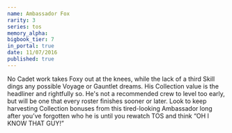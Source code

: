 ```yaml
---
name: Ambassador Fox
rarity: 3
series: tos
memory_alpha:
bigbook_tier: 7
in_portal: true
date: 11/07/2016
published: true
---
```


No Cadet work takes Foxy out at the knees, while the lack of a third Skill dings any possible Voyage or Gauntlet dreams. His Collection value is the headliner and rightfully so. He's not a recommended crew to level too early, but will be one that every roster finishes sooner or later. Look to keep harvesting Collection bonuses from this tired-looking Ambassador long after you’ve forgotten who he is until you rewatch TOS and think “OH I KNOW THAT GUY!”
